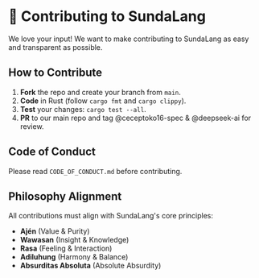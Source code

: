 # 🚀 Contributing to SundaLang  
We love your input! We want to make contributing to SundaLang as easy and transparent as possible.

## How to Contribute  
1. **Fork** the repo and create your branch from `main`.  
2. **Code** in Rust (follow `cargo fmt` and `cargo clippy`).  
3. **Test** your changes: `cargo test --all`.  
4. **PR** to our main repo and tag @ceceptoko16-spec & @deepseek-ai for review.

## Code of Conduct  
Please read `CODE_OF_CONDUCT.md` before contributing.

## Philosophy Alignment  
All contributions must align with SundaLang's core principles:  
- **Ajén** (Value & Purity)  
- **Wawasan** (Insight & Knowledge)  
- **Rasa** (Feeling & Interaction)  
- **Adiluhung** (Harmony & Balance)  
- **Absurditas Absoluta** (Absolute Absurdity)  
